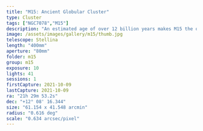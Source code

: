 ```yaml
---
title: "M15: Ancient Globular Cluster"
type: Cluster
tags: ["NGC7078","M15"]
description: "An estimated age of over 12 billion years makes M15 the oldest known globular cluster. This massive grouping of stars is collapsing under its own gravitation pull, drawing the stars in towards a possible black hole in its core."
image: /assets/images/gallery/m15/thumb.jpg
telescope: Stellina
length: "400mm"
aperture: "80mm"
folder: m15
group: m15
exposure: 10
lights: 41
sessions: 1
firstCapture: 2021-10-09 
lastCapture: 2021-10-09
ra: "21h 29m 53.2s"
dec: "+12° 08' 16.344"
size: "61.154 x 41.548 arcmin"
radius: "0.616 deg"
scale: "0.634 arcsec/pixel"
---
```

